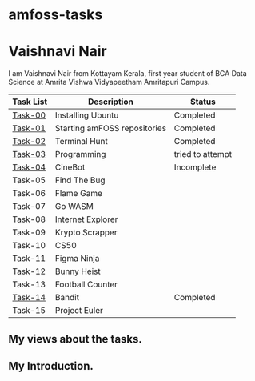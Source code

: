 # amfoss-tasks

# Vaishnavi Nair
I am Vaishnavi Nair from Kottayam Kerala, first year student of BCA Data Science at Amrita Vishwa Vidyapeetham Amritapuri Campus.

| Task List | Description | Status |
|-----------|-------------|--------|
| [Task-00](https://github.com/vaish-navi-n/amfoss-tasks/tree/main/Task-00) | Installing Ubuntu | Completed |
| [Task-01](https://github.com/vaish-navi-n/amfoss-tasks/tree/main/Task-01) | Starting amFOSS repositories | Completed |
| [Task-02](https://github.com/vaish-navi-n/amfoss-tasks/tree/main/Task-02) | Terminal Hunt | Completed |
| [Task-03](https://github.com/vaish-navi-n/amfoss-tasks/tree/main/Task-03) | Programming | tried to attempt |
| [Task-04](https://github.com/vaish-navi-n/amfoss-tasks/tree/main/Task-04) | CineBot | Incomplete |
| Task-05 | Find The Bug | |
| Task-06 | Flame Game | |
| Task-07 | Go WASM | |
| Task-08 | Internet Explorer | |
| Task-09 | Krypto Scrapper | |
| Task-10 | CS50 | |
| Task-11 | Figma Ninja | |
| Task-12 | Bunny Heist | |
| Task-13 | Football Counter | |
| [Task-14](https://github.com/vaish-navi-n/amfoss-tasks/tree/main/Task-14) | Bandit | Completed |
| Task-15 | Project Euler | |


## My views about the tasks.

## My Introduction.
